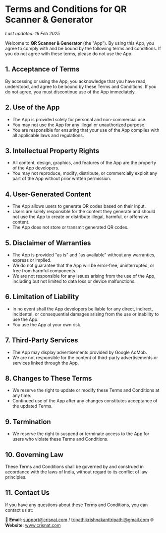 # Terms and Conditions for QR Scanner & Generator

_Last updated: 16 Feb 2025_

Welcome to **QR Scanner & Generator** (the "App"). By using this App, you agree to comply with and be bound by the following terms and conditions. If you do not agree with these terms, please do not use the App.

## 1. Acceptance of Terms
By accessing or using the App, you acknowledge that you have read, understood, and agree to be bound by these Terms and Conditions. If you do not agree, you must discontinue use of the App immediately.

## 2. Use of the App
- The App is provided solely for personal and non-commercial use.
- You may not use the App for any illegal or unauthorized purpose.
- You are responsible for ensuring that your use of the App complies with all applicable laws and regulations.

## 3. Intellectual Property Rights
- All content, design, graphics, and features of the App are the property of the App developers.
- You may not reproduce, modify, distribute, or commercially exploit any part of the App without prior written permission.

## 4. User-Generated Content
- The App allows users to generate QR codes based on their input.
- Users are solely responsible for the content they generate and should not use the App to create or distribute illegal, harmful, or offensive content.
- The App does not store or transmit generated QR codes.

## 5. Disclaimer of Warranties
- The App is provided "as is" and "as available" without any warranties, express or implied.
- We do not guarantee that the App will be error-free, uninterrupted, or free from harmful components.
- We are not responsible for any issues arising from the use of the App, including but not limited to data loss or device malfunctions.

## 6. Limitation of Liability
- In no event shall the App developers be liable for any direct, indirect, incidental, or consequential damages arising from the use or inability to use the App.
- You use the App at your own risk.

## 7. Third-Party Services
- The App may display advertisements provided by Google AdMob.
- We are not responsible for the content of third-party advertisements or services linked through the App.

## 8. Changes to These Terms
- We reserve the right to update or modify these Terms and Conditions at any time.
- Continued use of the App after any changes constitutes acceptance of the updated Terms.

## 9. Termination
- We reserve the right to suspend or terminate access to the App for users who violate these Terms and Conditions.

## 10. Governing Law
These Terms and Conditions shall be governed by and construed in accordance with the laws of India, without regard to its conflict of law principles.

## 11. Contact Us
If you have any questions about these Terms and Conditions, you can contact us at:

📧 **Email**: support@crisnat.com / tripathikrishnakanttripathi@gmail.com
🌐 **Website**: www.crisnat.com
